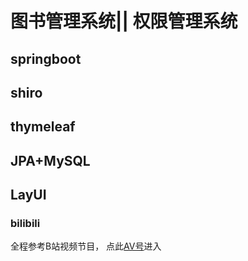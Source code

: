 # 图书管理系统|| 权限管理系统
## springboot
## shiro
## thymeleaf
## JPA+MySQL
## LayUI

### bilibili 
全程参考B站视频节目， 点此[AV号](http://www.bilibili.com/av59265965)进入                     
